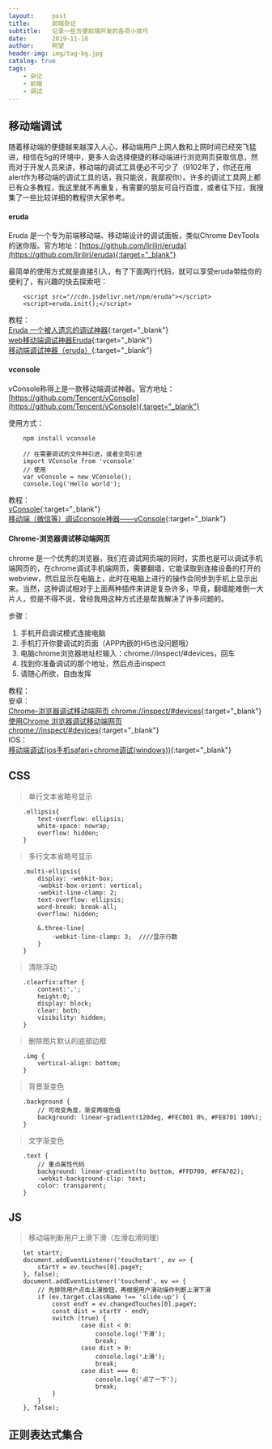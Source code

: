 ```yaml
---
layout:     post
title:      前端杂记
subtitle:   记录一些方便前端开发的各项小技巧
date:       2019-11-18
author:     阿望
header-img: img/tag-bg.jpg
catalog: true
tags:
    - 杂记
    - 前端
    - 调试
---
```


## 移动端调试

随着移动端的便捷越来越深入人心，移动端用户上网人数和上网时间已经突飞猛进，相信在5g的环境中，更多人会选择便捷的移动端进行浏览网页获取信息，然而对于开发人员来讲，移动端的调试工具便必不可少了（9102年了，你还在用alert作为移动端的调试工具的话，我只能说，我鄙视你）。许多的调试工具网上都已有众多教程，我这里就不再重复，有需要的朋友可自行百度，或者往下拉，我搜集了一些比较详细的教程供大家参考。

#### eruda

Eruda 是一个专为前端移动端、移动端设计的调试面板，类似Chrome DevTools 的迷你版。官方地址：[https://github.com/liriliri/eruda](https://github.com/liriliri/eruda){:target="_blank"}

最简单的使用方式就是直接引入，有了下面两行代码，就可以享受eruda带给你的便利了，有兴趣的快去探索吧：

```
    <script src="//cdn.jsdelivr.net/npm/eruda"></script>
    <script>eruda.init();</script>
```

教程：<br />
[Eruda 一个被人遗忘的调试神器](https://www.cnblogs.com/zhangycun/p/10138404.html){:target="_blank"}<br />
[web移动端调试神器Eruda](https://blog.csdn.net/wrathli/article/details/82534109){:target="_blank"}<br />
[移动端调试神器（eruda）](https://www.cnblogs.com/milo-wjh/p/6807753.html){:target="_blank"}

#### vconsole

vConsole称得上是一款移动端调试神器。官方地址：[https://github.com/Tencent/vConsole](https://github.com/Tencent/vConsole){:target="_blank"}

使用方式：
```
    npm install vconsole

    // 在需要调试的文件种引进，或者全局引进
    import VConsole from 'vconsole'
    // 使用
    var vConsole = new VConsole();
    console.log('Hello world');

```

教程：<br />
[vConsole](https://blog.csdn.net/m0_37218692/article/details/85616947){:target="_blank"}<br />
[移动端（微信等）调试console神器——vConsole](https://www.jianshu.com/p/d04b0dc714e2){:target="_blank"}

#### Chrome-浏览器调试移动端网页

chrome 是一个优秀的浏览器，我们在调试网页端的同时，实质也是可以调试手机端网页的，在chrome调试手机端网页，需要翻墙，它能读取到连接设备的打开的webview，然后显示在电脑上，此时在电脑上进行的操作会同步到手机上显示出来。当然，这种调试相对于上面两种插件来讲是复杂许多，毕竟，翻墙能难倒一大片人，但是不得不说，曾经我用这种方式还是帮我解决了许多问题的。

步骤：
1. 手机开启调试模式连接电脑
2. 手机打开你要调试的页面（APP内嵌的H5也没问题哦）
3. 电脑chrome浏览器地址栏输入：chrome://inspect/#devices，回车
4. 找到你准备调试的那个地址，然后点击inspect
5. 请随心所欲，自由发挥

教程：<br />
安卓：<br />
[Chrome-浏览器调试移动端网页 chrome://inspect/#devices](https://www.jianshu.com/p/4d6fbdddad5c){:target="_blank"}<br />
[使用Chrome 浏览器调试移动端网页 chrome://inspect/#devices](https://yq.aliyun.com/articles/657677){:target="_blank"}<br />
IOS：<br />
[移动端调试(ios手机safari+chrome调试(windows))](https://www.jianshu.com/p/e256932453dd){:target="_blank"}

## CSS

> 单行文本省略号显示

```
    .ellipsis{
        text-overflow: ellipsis;
        white-space: nowrap;
        overflow: hidden;	
    }
```

> 多行文本省略号显示

```
    .multi-ellipsis{
        display: -webkit-box;
        -webkit-box-orient: vertical;
        -webkit-line-clamp: 2;
        text-overflow: ellipsis;
        word-break: break-all;
        overflow: hidden;
        
        &.three-line{		
            -webkit-line-clamp: 3;  ////显示行数
        }
    }
```

> 清除浮动

```
    .clearfix:after {
        content:'.';
        height:0;
        display: block;
        clear: both;
        visibility: hidden;
    }
```

> 删除图片默认的底部边框

```
    .img {
        vertical-align: bottom;
    }
```

> 背景渐变色

```
    .background {
        // 可改变角度，渐变两端色值
        background: linear-gradient(120deg, #FEC001 0%, #FE8701 100%);
    }
```
> 文字渐变色

```
    .text {
        // 重点属性代码
        background: linear-gradient(to bottom, #FFD700, #FFA702);
        -webkit-background-clip: text;
        color: transparent;
    }
```

## JS

> 移动端判断用户上滑下滑（左滑右滑同理）

```
    let startY;
    document.addEventListener('touchstart', ev => {
        startY = ev.touches[0].pageY;
    }, false);
    document.addEventListener('touchend', ev => {
        // 先排除用户点击上滑按钮，再根据用户滑动操作判断上滑下滑
        if (ev.target.className !== 'slide-up') {
            const endY = ev.changedTouches[0].pageY;
            const dist = startY - endY;
            switch (true) {
                    case dist < 0:
                        console.log('下滑');
                        break;
                    case dist > 0:
                        console.log('上滑');
                        break;
                    case dist === 0:
                        console.log('点了一下');
                        break;
            }
        }
    }, false);
```

## 正则表达式集合


